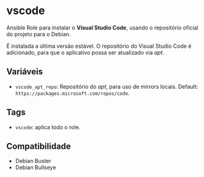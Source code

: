 # vscode

Ansible Role para instalar o **Visual Studio Code**, usando o repositório oficial do
projeto para o Debian.

É instalada a última versão estável. O repositório do Visual Studio Code é adicionado,
para que o aplicativo possa ser atualizado via _apt_.

## Variáveis

- `vscode_apt_repo`: Repositório do _apt_, para uso de mirrors locais. Default:
  `https://packages.microsoft.com/repos/code`.

## Tags

- `vscode`: aplica todo o role.

## Compatibilidade

- Debian Buster
- Debian Bullseye
